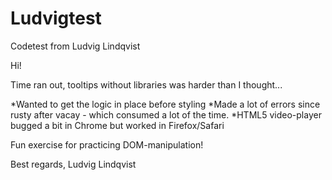 # Ludvigtest
Codetest from Ludvig Lindqvist

Hi!

Time ran out, tooltips without libraries was harder than I thought...

*Wanted to get the logic in place before styling 
*Made a lot of errors since rusty after vacay - which consumed a lot of the time.
*HTML5 video-player bugged a bit in Chrome but worked in Firefox/Safari

Fun exercise for practicing DOM-manipulation! 

Best regards,
Ludvig Lindqvist
